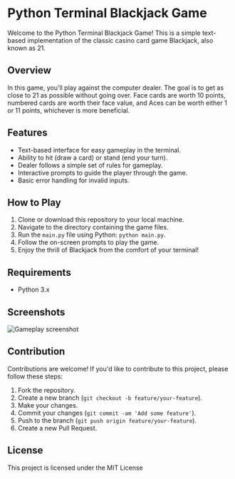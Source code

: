 # Python Terminal Blackjack Game

Welcome to the Python Terminal Blackjack Game! This is a simple text-based implementation of the classic casino card game Blackjack, also known as 21.

## Overview

In this game, you'll play against the computer dealer. The goal is to get as close to 21 as possible without going over. Face cards are worth 10 points, numbered cards are worth their face value, and Aces can be worth either 1 or 11 points, whichever is more beneficial. 

## Features

- Text-based interface for easy gameplay in the terminal.
- Ability to hit (draw a card) or stand (end your turn).
- Dealer follows a simple set of rules for gameplay.
- Interactive prompts to guide the player through the game.
- Basic error handling for invalid inputs.

## How to Play

1. Clone or download this repository to your local machine.
2. Navigate to the directory containing the game files.
3. Run the `main.py` file using Python: `python main.py`.
4. Follow the on-screen prompts to play the game.
5. Enjoy the thrill of Blackjack from the comfort of your terminal!

## Requirements

- Python 3.x

## Screenshots

![Gameplay screenshot](https://bumbitzu.ro/images/screenshots/blackjackgame.PNG)

## Contribution

Contributions are welcome! If you'd like to contribute to this project, please follow these steps:

1. Fork the repository.
2. Create a new branch (`git checkout -b feature/your-feature`).
3. Make your changes.
4. Commit your changes (`git commit -am 'Add some feature'`).
5. Push to the branch (`git push origin feature/your-feature`).
6. Create a new Pull Request.

## License

This project is licensed under the MIT License
